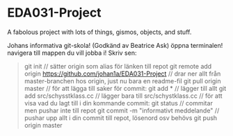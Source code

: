 EDA031-Project
==============

A fabolous project with lots of things, gismos, objects, and stuff.

Johans informativa git-skola! (Godkänd av Beatrice Ask)
öppna terminalen!
navigera till mappen du vill jobba i! Skriv sen:
> git init
// sätter origin som alias för länken till repot
> git remote add origin https://github.com/johan1a/EDA031-Project 
// drar ner allt från master-branchen hos origin, just nu bara en readme-fil
> git pull origin master
// för att lägga till saker för commit:
> git add * // lägger till allt
> git add src/schysstklass.cc // lägger bara till src/schystklass.cc
// för att visa vad du lagt till i din kommande commit:
>git status 
// commitar men pushar inte till repot
>git commit -m "informativt meddelande" 
// pushar upp allt i din commit till repot, lösenord osv behövs
>git push origin master
